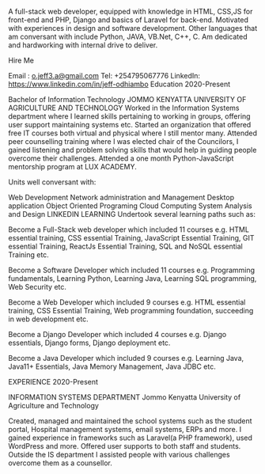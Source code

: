 A full-stack web developer, equipped with knowledge in HTML, CSS,JS for front-end and PHP, Django and basics of Laravel for back-end. Motivated with experiences in design and software development. Other languages that am conversant with include Python, JAVA, VB.Net, C++, C. Am dedicated and hardworking with internal drive to deliver.

Hire Me

Email : o.jeff3.a@gmail.com
Tel: +254795067776
LinkedIn: https://www.linkedin.com/in/jeff-odhiambo
Education
2020-Present

Bachelor of Information Technology
JOMMO KENYATTA UNIVERSITY OF AGRICULTURE AND TECHNOLOGY
Worked in the Information Systems department where I learned skills pertaining to working in groups, offering user support maintaining systems etc. Started an organization that offered free IT courses both virtual and physical where I still mentor many. Attended peer counselling training where I was elected chair of the Councilors, I gained listening and problem solving skills that would help in guiding people overcome their challenges. Attended a one month Python-JavaScript mentorship program at LUX ACADEMY.

Units well conversant with:

Web Development
Network administration and Management
Desktop application
Object Oriented Programing
Cloud Computing
System Analysis and Design
LINKEDIN LEARNING
Undertook several learning paths such as:

Become a Full-Stack web developer which included 11 courses e.g. HTML essential training, CSS essential Training, JavaScript Essential Training, GIT essential Training, ReactJs Essential Training, SQL and NoSQL essential Training etc.

Become a Software Developer which included 11 courses e.g. Programming fundamentals, Learning Python, Learning Java, Learning SQL programming, Web Security etc.

Become a Web Developer which included 9 courses e.g. HTML essential training, CSS Essential Training, Web programming foundation, succeeding in web development etc.

Become a Django Developer which included 4 courses e.g. Django essentials, Django forms, Django deployment etc.

Become a Java Developer which included 9 courses e.g. Learning Java, Java11+ Essentials, Java Memory Management, Java JDBC etc.

EXPERIENCE
2020-Present

INFORMATION SYSTEMS DEPARTMENT
Jommo Kenyatta University of Agriculture and Technology

Created, managed and maintained the school systems such as the student portal, Hospital management systems, email systems, ERPs and more.
I gained experience in frameworks such as Laravel(a PHP framework), used WordPress and more. Offered user supports to both staff and students.
Outside the IS department I assisted people with various challenges overcome them as a counsellor.
